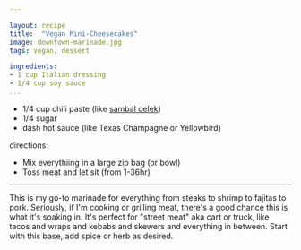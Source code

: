 ```yaml
---

layout: recipe
title:  "Vegan Mini-Cheesecakes"
image: downtown-marinade.jpg
tags: vegan, dessert

ingredients:
- 1 cup Italian dressing
- 1/4 cup soy sauce
...
```

- 1/4 cup chili paste (like [sambal oelek](https://amzn.to/2NuqquF))
- 1/4 sugar
- dash hot sauce (like Texas Champagne or Yellowbird)

directions:
- Mix everythiing in a large zip bag (or bowl)
- Toss meat and let sit (from 1-36hr)

---

This is my go-to marinade for everything from steaks to shrimp to fajitas to pork. Seriously, if I'm cooking or grilling meat, there's a good chance this is what it's soaking in. It's perfect for "street meat" aka cart or truck, like tacos and wraps and kebabs and skewers and everything in between. Start with this base, add spice or herb as desired.